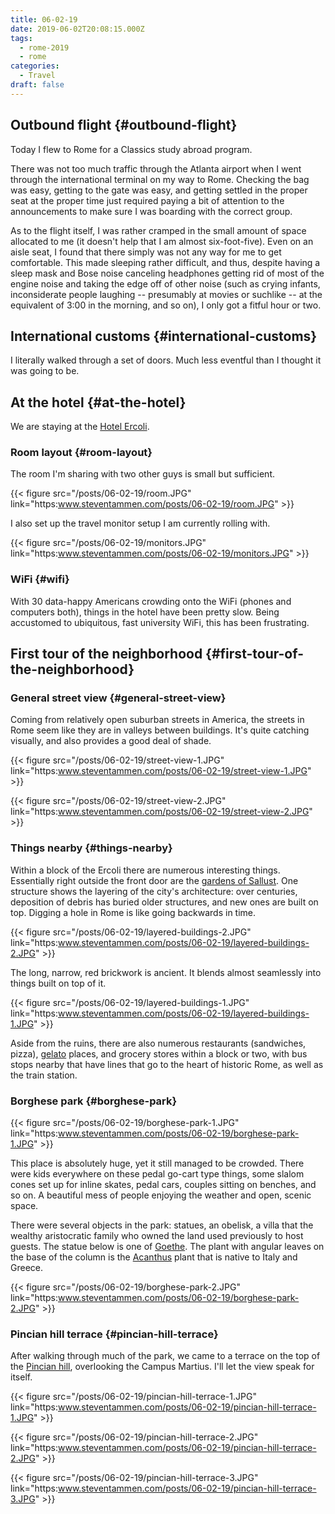 ```yaml
---
title: 06-02-19
date: 2019-06-02T20:08:15.000Z
tags:
  - rome-2019
  - rome
categories:
  - Travel
draft: false
---
```

## Outbound flight {#outbound-flight}

Today I flew to Rome for a Classics study abroad program.

There was not too much traffic through the Atlanta airport when I went through the international terminal on my way to Rome. Checking the bag was easy, getting to the gate was easy, and getting settled in the proper seat at the proper time just required paying a bit of attention to the announcements to make sure I was boarding with the correct group.

As to the flight itself, I was rather cramped in the small amount of space allocated to me (it doesn't help that I am almost six-foot-five). Even on an aisle seat, I found that there simply was not any way for me to get comfortable. This made sleeping rather difficult, and thus, despite having a sleep mask and Bose noise canceling headphones getting rid of most of the engine noise and taking the edge off of other noise (such as crying infants, inconsiderate people laughing -- presumably at movies or suchlike -- at the equivalent of 3:00 in the morning, and so on), I only got a fitful hour or two.

## International customs {#international-customs}

I literally walked through a set of doors. Much less eventful than I thought it was going to be.

## At the hotel {#at-the-hotel}

We are staying at the [Hotel Ercoli](http://hotelercoli.com-roma.com/en/).

### Room layout {#room-layout}

The room I'm sharing with two other guys is small but sufficient.

{{< figure src="/posts/06-02-19/room.JPG" link="https:www.steventammen.com/posts/06-02-19/room.JPG" >}}

I also set up the travel monitor setup I am currently rolling with.

{{< figure src="/posts/06-02-19/monitors.JPG" link="https:www.steventammen.com/posts/06-02-19/monitors.JPG" >}}

### WiFi {#wifi}

With 30 data-happy Americans crowding onto the WiFi (phones and computers both), things in the hotel have been pretty slow. Being accustomed to ubiquitous, fast university WiFi, this has been frustrating.

## First tour of the neighborhood {#first-tour-of-the-neighborhood}

### General street view {#general-street-view}

Coming from relatively open suburban streets in America, the streets in Rome seem like they are in valleys between buildings. It's quite catching visually, and also provides a good deal of shade.

{{< figure src="/posts/06-02-19/street-view-1.JPG" link="https:www.steventammen.com/posts/06-02-19/street-view-1.JPG" >}}

{{< figure src="/posts/06-02-19/street-view-2.JPG" link="https:www.steventammen.com/posts/06-02-19/street-view-2.JPG" >}}

### Things nearby {#things-nearby}

Within a block of the Ercoli there are numerous interesting things. Essentially right outside the front door are the [gardens of Sallust](https://en.wikipedia.org/wiki/Gardens%5Fof%5FSallust). One structure shows the layering of the city's architecture: over centuries, deposition of debris has buried older structures, and new ones are built on top. Digging a hole in Rome is like going backwards in time.

{{< figure src="/posts/06-02-19/layered-buildings-2.JPG" link="https:www.steventammen.com/posts/06-02-19/layered-buildings-2.JPG" >}}

The long, narrow, red brickwork is ancient. It blends almost seamlessly into things built on top of it.

{{< figure src="/posts/06-02-19/layered-buildings-1.JPG" link="https:www.steventammen.com/posts/06-02-19/layered-buildings-1.JPG" >}}

Aside from the ruins, there are also numerous restaurants (sandwiches, pizza), [gelato](https://en.wikipedia.org/wiki/Gelato) places, and grocery stores within a block or two, with bus stops nearby that have lines that go to the heart of historic Rome, as well as the train station.

### Borghese park {#borghese-park}

{{< figure src="/posts/06-02-19/borghese-park-1.JPG" link="https:www.steventammen.com/posts/06-02-19/borghese-park-1.JPG" >}}

This place is absolutely huge, yet it still managed to be crowded. There were kids everywhere on these pedal go-cart type things, some slalom cones set up for inline skates, pedal cars, couples sitting on benches, and so on. A beautiful mess of people enjoying the weather and open, scenic space.

There were several objects in the park: statues, an obelisk, a villa that the wealthy aristocratic family who owned the land used previously to host guests. The statue below is one of [Goethe](https://en.wikipedia.org/wiki/Johann%5FWolfgang%5Fvon%5FGoethe). The plant with angular leaves on the base of the column is the [Acanthus](https://en.wikipedia.org/wiki/Acanthus%5F(plant)) plant that is native to Italy and Greece.

{{< figure src="/posts/06-02-19/borghese-park-2.JPG" link="https:www.steventammen.com/posts/06-02-19/borghese-park-2.JPG" >}}

### Pincian hill terrace {#pincian-hill-terrace}

After walking through much of the park, we came to a terrace on the top of the [Pincian hill](https://en.wikipedia.org/wiki/Pincian%5FHill), overlooking the Campus Martius. I'll let the view speak for itself.

{{< figure src="/posts/06-02-19/pincian-hill-terrace-1.JPG" link="https:www.steventammen.com/posts/06-02-19/pincian-hill-terrace-1.JPG" >}}

{{< figure src="/posts/06-02-19/pincian-hill-terrace-2.JPG" link="https:www.steventammen.com/posts/06-02-19/pincian-hill-terrace-2.JPG" >}}

{{< figure src="/posts/06-02-19/pincian-hill-terrace-3.JPG" link="https:www.steventammen.com/posts/06-02-19/pincian-hill-terrace-3.JPG" >}}
